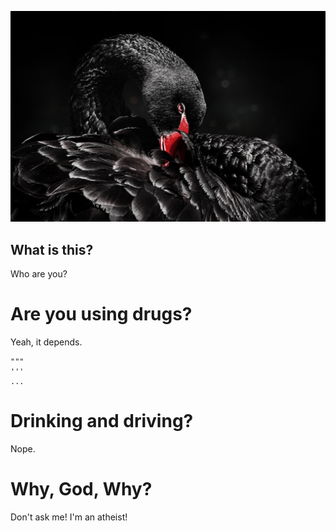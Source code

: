 ![ungtb10d](./web/public/img/gitcanvas.png)

## What is this?
Who are you?

# Are you using drugs?
Yeah, it depends. 

```
"""
'''
...
```

# Drinking and driving?
Nope.

# Why, God, Why?
Don't ask me! I'm an atheist!

